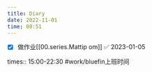 ```yaml
---
title: Diary
date: 2022-11-01
time: 08:51
---
```


- [x] 做作业[[00.series.Mattip om]] ✅ 2023-01-05

times:: 15:00-22:30 #work/bluefin上班时间 